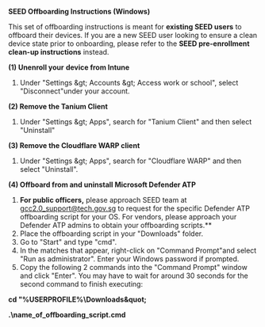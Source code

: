 **SEED Offboarding Instructions (Windows)**

This set of offboarding instructions is meant for **existing SEED users** to offboard their devices. If you are a new SEED user looking to ensure a clean device state prior to onboarding, please refer to the **SEED pre-enrollment clean-up instructions** instead.

**(1) Unenroll your**  **device from Intune**

1. Under &quot;Settings \&gt; Accounts \&gt; Access work or school&quot;, select &quot;Disconnect&quot;under your account.

**(2) Remove the Tanium Client**

1. Under &quot;Settings \&gt; Apps&quot;, search for &quot;Tanium Client&quot; and then select &quot;Uninstall&quot;

**(3) Remove the Cloudflare WARP client**

1. Under &quot;Settings \&gt; Apps&quot;, search for &quot;Cloudflare WARP&quot; and then select &quot;Uninstall&quot;.

**(4) Offboard from and uninstall Microsoft Defender ATP**

1. **For public officers,** please approach SEED team at gcc2.0_support@tech.gov.sg to request for the specific Defender ATP offboarding script for your OS. For vendors, please approach your Defender ATP admins to obtain your offboarding scripts.**
2. Place the offboarding script in your &quot;Downloads&quot; folder.
3. Go to &quot;Start&quot; and type &quot;cmd&quot;.
4. In the matches that appear, right-click on &quot;Command Prompt&quot;and select &quot;Run as administrator&quot;. Enter your Windows password if prompted.
5. Copy the following 2 commands into the &quot;Command Prompt&quot; window and click &quot;Enter&quot;. You may have to wait for around 30 seconds for the second command to finish executing:

**cd &quot;%USERPROFILE%\Downloads\&quot;**

**.\name\_of\_offboarding\_script.cmd**

